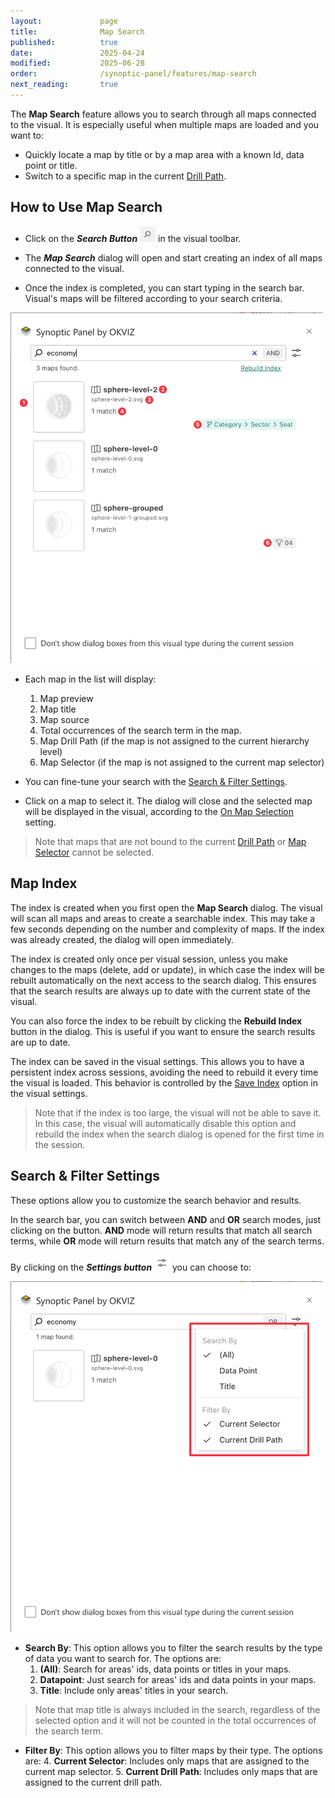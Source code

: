 ```yaml
---
layout:             page
title:              Map Search
published:          true
date:               2025-04-24
modified:           2025-06-28
order:              /synoptic-panel/features/map-search
next_reading:       true
---
```


The **Map Search** feature allows you to search through all maps connected to the visual. It is especially useful when multiple maps are loaded and you want to:

- Quickly locate a map by title or by a map area with a known Id, data point or title.
- Switch to a specific map in the current [Drill Path](../features/drill-mode.md#the-drill-path).

## How to Use Map Search

- Click on the ***Search Button*** <img src="images/search-icon.png" width="25" class="nomargin"> in the visual toolbar.

- The ***Map Search*** dialog will open and start creating an index of all maps connected to the visual. 

- Once the index is completed, you can start typing in the search bar. Visual's maps will be filtered according to your search criteria.

<img src="images/map-search-dialog.png" width="500">

- Each map in the list will display:
    1. Map preview
    2. Map title
    3. Map source
    4. Total occurrences of the search term in the map. 
    5. Map Drill Path (if the map is not assigned to the current hierarchy level)
    6. Map Selector (if the map is not assigned to the current map selector)

- You can fine-tune your search with the [Search & Filter Settings](#search--filter-settings).

- Click on a map to select it. The dialog will close and the selected map will be displayed in the visual, according to the [On Map Selection](../options/advanced-options/map-search.md#on-map-selection) setting.

> Note that maps that are not bound to the current [Drill Path](../features/drill-mode.md#the-drill-path) or [Map Selector](../features/filtering-maps/map-selector.md) cannot be selected.

## Map Index

The index is created when you first open the **Map Search** dialog. The visual will scan all maps and areas to create a searchable index. This may take a few seconds depending on the number and complexity of maps. If the index was already created, the dialog will open immediately. 

The index is created only once per visual session, unless you make changes to the maps (delete, add or update), in which case the index will be rebuilt automatically on the next access to the search dialog. This ensures that the search results are always up to date with the current state of the visual.

You can also force the index to be rebuilt by clicking the **Rebuild Index** button in the dialog. This is useful if you want to ensure the search results are up to date.

The index can be saved in the visual settings. This allows you to have a persistent index across sessions, avoiding the need to rebuild it every time the visual is loaded. This behavior is controlled by the [Save Index](../options/advanced-options/map-search.md#save-index) option in the visual settings.

> Note that if the index is too large, the visual will not be able to save it. In this case, the visual will automatically disable this option and rebuild the index when the search dialog is opened for the first time in the session.

## Search & Filter Settings

These options allow you to customize the search behavior and results.

In the search bar, you can switch between **AND** and **OR** search modes, just clicking on the button. **AND** mode will return results that match all search terms, while **OR** mode will return results that match any of the search terms.

By clicking on the ***Settings button*** <img src="images/map-search-filter-btn.png" width="25" class="nomargin"> you can choose to:

<img src="images/map-search-filter.png" width="500">

- **Search By**: This option allows you to filter the search results by the type of data you want to search for. The options are:
    1. **(All)**: Search for areas' ids, data points or titles in your maps.
    2. **Datapoint**: Just search for areas' ids and data points in your maps.
    3. **Title**: Include only areas' titles in your search.

> Note that map title is always included in the search, regardless of the selected option and it will not be counted in the total occurrences of the search term.

- **Filter By**: This option allows you to filter maps by their type. The options are:
    4. **Current Selector**: Includes only maps that are assigned to the current map selector.
    5. **Current Drill Path**: Includes only maps that are assigned to the current drill path.
